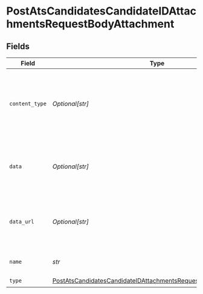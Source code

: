 # PostAtsCandidatesCandidateIDAttachmentsRequestBodyAttachment


## Fields

| Field                                                                                                                                                           | Type                                                                                                                                                            | Required                                                                                                                                                        | Description                                                                                                                                                     |
| --------------------------------------------------------------------------------------------------------------------------------------------------------------- | --------------------------------------------------------------------------------------------------------------------------------------------------------------- | --------------------------------------------------------------------------------------------------------------------------------------------------------------- | --------------------------------------------------------------------------------------------------------------------------------------------------------------- |
| `content_type`                                                                                                                                                  | *Optional[str]*                                                                                                                                                 | :heavy_minus_sign:                                                                                                                                              | Content/MIME type of the file (e.g., `application/pdf`). This is required if you provide `data` and optional if you provide `data_url`.                         |
| `data`                                                                                                                                                          | *Optional[str]*                                                                                                                                                 | :heavy_minus_sign:                                                                                                                                              | Base64-encoded contents of the file you want to upload. You must provide either this or `data_url`.                                                             |
| `data_url`                                                                                                                                                      | *Optional[str]*                                                                                                                                                 | :heavy_minus_sign:                                                                                                                                              | Publicly accessible URL to the file you want to upload. You must provide either this or `data`.                                                                 |
| `name`                                                                                                                                                          | *str*                                                                                                                                                           | :heavy_check_mark:                                                                                                                                              | Name of the file you want to upload.                                                                                                                            |
| `type`                                                                                                                                                          | [PostAtsCandidatesCandidateIDAttachmentsRequestBodyAttachmentType](../../models/operations/postatscandidatescandidateidattachmentsrequestbodyattachmenttype.md) | :heavy_check_mark:                                                                                                                                              | N/A                                                                                                                                                             |